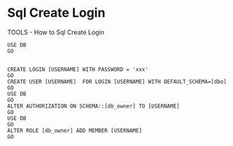 # Sql Create Login
TOOLS - How to Sql Create Login


```
USE DB
GO


CREATE LOGIN [USERNAME] WITH PASSWORD = 'xxx'
GO
CREATE USER [USERNAME]  FOR LOGIN [USERNAME] WITH DEFAULT_SCHEMA=[dbo]
GO
USE DB
GO
ALTER AUTHORIZATION ON SCHEMA::[db_owner] TO [USERNAME]
GO
USE DB
GO
ALTER ROLE [db_owner] ADD MEMBER [USERNAME]
GO
```
